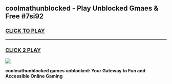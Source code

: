
## coolmathunblocked - Play Unblocked Gmaes & Free #7si92
<h3>
<a href="https://news.freeplayer.one?title=coolmathunblocked&ref=26F">CLICK TO PLAY</a></h3>
<hr>

<h3>
<a href="https://news.freeplayer.one?title=coolmathunblocked&ref=26F">CLICK 2 PLAY</a>
  
</h3>

<a href="https://news.freeplayer.one?title=coolmathunblocked&ref=26F/"><img src="https://clearcache.store/games.png"></a>


**coolmathunblocked games unblocked: Your Gateway to Fun and Accessible Online Gaming**
